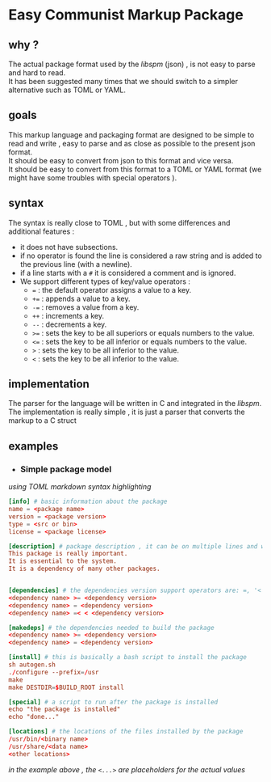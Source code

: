 # Easy Communist Markup Package

## why ? 
The actual package format used by the _libspm_ (json) , is not easy to parse and hard to read.  
It has been suggested many times that we should switch to a simpler alternative such as TOML or YAML.

## goals 
This markup language and packaging format are designed to be simple to read and write , easy to parse and as close as possible to the present json format.  
It should be easy to convert from json to this format and vice versa.  
It should be easy to convert from this format to a TOML or YAML format (we might have some troubles with special operators ).



## syntax
The syntax is really close to TOML , but with some differences and additional features : 
 - it does not have subsections.
 - if no operator is found the line is considered a raw string and is added to the previous line (with a newline).
 - if a line starts with a `#` it is considered a comment and is ignored.
 - We support different types of key/value operators :
    - `=` : the default operator assigns a value to a key.
    - `+=` : appends a value to a key.
    - `-=` : removes a value from a key.
    - `++` : increments a key.
    - `--` : decrements a key.
    - `>=` : sets the key to be all superiors or equals numbers to the value.
    - `<=` : sets the key to be all inferior or equals numbers to the value.
    - `>` : sets the key to be all inferior to the value.
    - `<` : sets the key to be all inferior to the value.
## implementation
The parser for the language will be written in C and integrated in the _libspm_.  
The implementation is really simple , it is just a parser that converts the markup to a C struct

## examples
 - ### Simple package model
_using TOML markdown syntax highlighting_
```toml
[info] # basic information about the package
name = <package name>
version = <package version>
type = <src or bin>
license = <package license>

[description] # package description , it can be on multiple lines and we support makdown
This package is really important.
It is essential to the system.
It is a dependency of many other packages.


[dependencies] # the dependencies version support operators are: =, '<','>','<=','>='.
<dependency name> >= <dependency version>
<dependency name> = <dependency version>
<dependency name> =< < <dependency version>

[makedeps] # the dependencies needed to build the package
<dependency name> >= <dependency version>
<dependency name> = <dependency version>

[install] # this is basically a bash script to install the package
sh autogen.sh
./configure --prefix=/usr
make
make DESTDIR=$BUILD_ROOT install

[special] # a script to run after the package is installed
echo "the package is installed"
echo "done..."

[locations] # the locations of the files installed by the package
/usr/bin/<binary name>
/usr/share/<data name>
<other locations>
```
_in the example above , the `<...>` are placeholders for the actual values_




